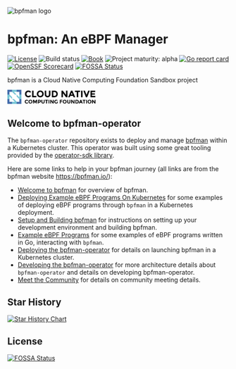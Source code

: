 ![bpfman logo](https://github.com/bpfman/bpfman/blob/main/docs/img/horizontal/color/bpfman-horizontal-color.png)<!-- markdownlint-disable-line first-line-heading -->

# bpfman: An eBPF Manager

[![License][apache2-badge]][apache2-url]
![Build status][build-badge]
[![Book][book-badge]][book-url]
![Project maturity: alpha][project-maturity]
[![Go report card][go-report-card-badge]][go-report-card-report]
[![OpenSSF Scorecard][openssf-badge]][openssf-url]
[![FOSSA Status][fossa-badge]][fossa-url]

[apache2-badge]: https://img.shields.io/badge/License-Apache%202.0-blue.svg
[apache2-url]: https://opensource.org/licenses/Apache-2.0
[build-badge]: https://img.shields.io/github/actions/workflow/status/bpfman/bpfman-operator/image-build.yaml?branch=main
[book-badge]: https://img.shields.io/badge/read%20the-book-9cf.svg
[book-url]: https://bpfman.io/
[project-maturity]: https://img.shields.io/badge/maturity-alpha-orange.svg
[go-report-card-badge]: https://goreportcard.com/badge/github.com/bpfman/bpfman-operator
[go-report-card-report]: https://goreportcard.com/report/github.com/bpfman/bpfman-operator
[openssf-badge]: https://api.scorecard.dev/projects/github.com/bpfman/bpfman-operator/badge
[openssf-url]: https://scorecard.dev/viewer/?uri=github.com/bpfman/bpfman-operator
[fossa-badge]: https://app.fossa.com/api/projects/git%2Bgithub.com%2Fbpfman%2Fbpfman-operator.svg?type=shield
[fossa-url]: https://app.fossa.com/projects/git%2Bgithub.com%2Fbpfman%2Fbpfman-operator?ref=badge_shield

bpfman is a Cloud Native Computing Foundation Sandbox project

<picture>
   <source media="(prefers-color-scheme: dark)" srcset="https://raw.githubusercontent.com/cncf/artwork/main/other/cncf/horizontal/white/cncf-white.png"/>
   <source media="(prefers-color-scheme: light)" srcset="https://raw.githubusercontent.com/cncf/artwork/main/other/cncf/horizontal/color/cncf-color.png"/>
   <img alt="CNCF Logo" src="https://raw.githubusercontent.com/cncf/artwork/main/other/cncf/horizontal/color/cncf-color.png" width="200px"/>
</picture>

## Welcome to bpfman-operator

The `bpfman-operator` repository exists to deploy and manage [bpfman](https://github.com/bpfman/bpfman)
within a Kubernetes cluster.
This operator was built using some great tooling provided by the
[operator-sdk library](https://sdk.operatorframework.io/).

Here are some links to help in your bpfman journey (all links are from the bpfman website <https://bpfman.io/>):

- [Welcome to bpfman](https://bpfman.io/) for overview of bpfman.
- [Deploying Example eBPF Programs On Kubernetes](https://bpfman.io/main/getting-started/example-bpf-k8s/)
  for some examples of deploying eBPF programs through `bpfman` in a Kubernetes deployment.
- [Setup and Building bpfman](https://bpfman.io/main/getting-started/building-bpfman/) for instructions
  on setting up your development environment and building bpfman.
- [Example eBPF Programs](https://bpfman.io/main/getting-started/example-bpf/) for some
  examples of eBPF programs written in Go, interacting with `bpfman`.
- [Deploying the bpfman-operator](https://bpfman.io/main/getting-started/develop-operator/) for details on launching
  bpfman in a Kubernetes cluster.
- [Developing the bpfman-operator](https://bpfman.io/main/developer-guide/develop-operator/) for more architecture
  details about `bpfman-operator` and details on developing bpfman-operator.
- [Meet the Community](https://bpfman.io/main/governance/meetings/) for details on community meeting details.

## Star History

<a href="https://star-history.com/#bpfman/bpfman-operator&Date">
 <picture>
   <source media="(prefers-color-scheme: dark)" srcset="https://api.star-history.com/svg?repos=bpfman/bpfman-operator&type=Date&theme=dark" />
   <source media="(prefers-color-scheme: light)" srcset="https://api.star-history.com/svg?repos=bpfman/bpfman-operator&type=Date" />
   <img alt="Star History Chart" src="https://api.star-history.com/svg?repos=bpfman/bpfman-operator&type=Date" />
 </picture>
</a>

## License

[![FOSSA Status](https://app.fossa.com/api/projects/git%2Bgithub.com%2Fbpfman%2Fbpfman-operator.svg?type=large)](https://app.fossa.com/projects/git%2Bgithub.com%2Fbpfman%2Fbpfman-operator?ref=badge_large)

